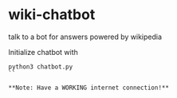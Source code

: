 # wiki-chatbot
talk to a bot for answers powered by wikipedia

Initialize chatbot with
```
python3 chatbot.py
``

**Note: Have a WORKING internet connection!**
